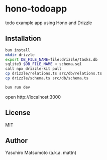 # hono-todoapp

todo example app using Hono and Drizzle

## Installation

```sh
bun install
mkdir drizzle
export DB_FILE_NAME=file:drizzle/tasks.db
sqlite3 $DB_FILE_NAME < schema.sql
call npx drizzle-kit pull 
cp drizzle/relations.ts src/db/relations.ts
cp drizzle/schema.ts src/db/schema.ts
```

```sh
bun run dev
```

open http://localhost:3000

## License

MIT

## Author

Yasuhiro Matsumoto (a.k.a. mattn)
